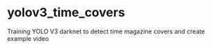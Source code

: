 # yolov3_time_covers
Training YOLO V3 darknet to detect time magazine covers and create example video
